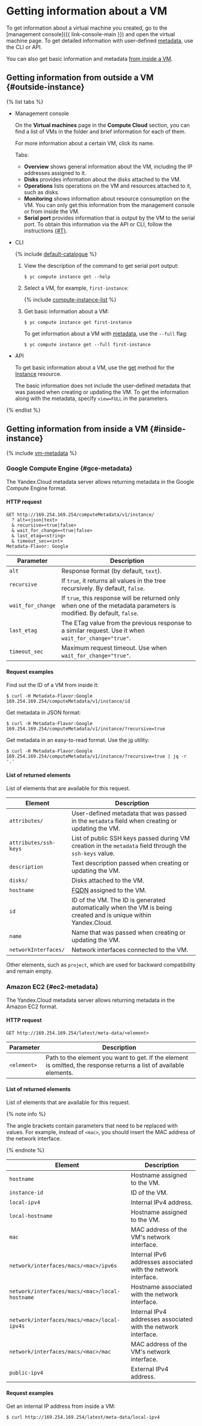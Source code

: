 # Getting information about a VM

To get information about a virtual machine you created, go to the [management console]({{ link-console-main }}) and open the virtual machine page. To get detailed information with user-defined [metadata](../../concepts/vm-metadata.md), use the CLI or API.

You can also get basic information and metadata [from inside a VM](#inside-instance).

## Getting information from outside a VM {#outside-instance}

{% list tabs %}

- Management console

  On the **Virtual machines** page in the **Compute Cloud** section, you can find a list of VMs in the folder and brief information for each of them.

  For more information about a certain VM, click its name.

  Tabs:

  - **Overview** shows general information about the VM, including the IP addresses assigned to it.
  - **Disks** provides information about the disks attached to the VM.
  - **Operations** lists operations on the VM and resources attached to it, such as disks.
  - **Monitoring** shows information about resource consumption on the VM. You can only get this information from the management console or from inside the VM.
  - **Serial port** provides information that is output by the VM to the serial port. To obtain this information via the API or CLI, follow the instructions [{#T}](get-serial-port-output.md).

- CLI

  {% include [default-catalogue](../../../_includes/default-catalogue.md) %}

  1. View the description of the command to get serial port output:

      ```
      $ yc compute instance get --help
      ```

  1. Select a VM, for example, `first-instance`:

      {% include [compute-instance-list](../../_includes_service/compute-instance-list.md) %}

  1. Get basic information about a VM:

      ```
      $ yc compute instance get first-instance
      ```

      To get information about a VM with [metadata](../../concepts/vm-metadata.md), use the `--full` flag:

      ```
      $ yc compute instance get --full first-instance
      ```

- API

  To get basic information about a VM, use the [get](../../../_api-ref/compute/api-ref/Instance/get.md) method for the [Instance](../../../_api-ref/compute/api-ref/Instance/index.md) resource.

  The basic information does not include the user-defined metadata that was passed when creating or updating the VM. To get the information along with the metadata, specify `view=FULL` in the parameters.

{% endlist %}

## Getting information from inside a VM {#inside-instance}

{% include [vm-metadata](../../../_includes/vm-metadata.md) %}

### Google Compute Engine {#gce-metadata}

The Yandex.Cloud metadata server allows returning metadata in the Google Compute Engine format.

#### HTTP request

```
GET http://169.254.169.254/computeMetadata/v1/instance/
  ? alt=<json|text>
  & recursive=<true|false>
  & wait_for_change=<true|false>
  & last_etag=<string>
  & timeout_sec=<int>
Metadata-Flavor: Google
```

| Parameter | Description |
| ----- | ----- |
| `alt` | Response format (by default, `text`). |
| `recursive` | If `true`, it returns all values in the tree recursively. By default, `false`. |
| `wait_for_change` | If `true`, this response will be returned only when one of the metadata parameters is modified. By default, `false`. |
| `last_etag` | The ETag value from the previous response to a similar request. Use it when `wait_for_change="true"`. |
| `timeout_sec` | Maximum request timeout. Use when `wait_for_change="true"`. |

#### Request examples

Find out the ID of a VM from inside it:

```
$ curl -H Metadata-Flavor:Google 169.254.169.254/computeMetadata/v1/instance/id
```

Get metadata in JSON format:

```
$ curl -H Metadata-Flavor:Google 169.254.169.254/computeMetadata/v1/instance/?recursive=true
```

Get metadata in an easy-to-read format. Use the [jq](https://stedolan.github.io/jq/) utility:

```
$ curl -H Metadata-Flavor:Google 169.254.169.254/computeMetadata/v1/instance/?recursive=true | jq -r '.'
```

#### List of returned elements

List of elements that are available for this request.

| Element | Description |
| ----- | ----- |
| `attributes/` | User-defined metadata that was passed in the `metadata` field when creating or updating the VM. |
| `attributes/ssh-keys` | List of public SSH keys passed during VM creation in the `metadata` field through the `ssh-keys` value. |
| `description` | Text description passed when creating or updating the VM. |
| `disks/` | Disks attached to the VM. |
| `hostname` | [FQDN](../../concepts/network.md#hostname) assigned to the VM. |
| `id` | ID of the VM. The ID is generated automatically when the VM is being created and is unique within Yandex.Cloud. |
| `name` | Name that was passed when creating or updating the VM. |
| `networkInterfaces/` | Network interfaces connected to the VM. |

Other elements, such as `project`, which are used for backward compatibility and remain empty.

### Amazon EC2 {#ec2-metadata}

The Yandex.Cloud metadata server allows returning metadata in the Amazon EC2 format.

#### HTTP request

```
GET http://169.254.169.254/latest/meta-data/<element>
```

| Parameter | Description |
| ----- | ----- |
| `<element>` | Path to the element you want to get. If the element is omitted, the response returns a list of available elements. |

#### List of returned elements

List of elements that are available for this request.

{% note info %}

The angle brackets contain parameters that need to be replaced with values. For example, instead of `<mac>`, you should insert the MAC address of the network interface.

{% endnote %}

| Element | Description |
| ----- | ----- |
| `hostname` | Hostname assigned to the VM. |
| `instance-id` | ID of the VM. |
| `local-ipv4` | Internal IPv4 address. |
| `local-hostname` | Hostname assigned to the VM. |
| `mac` | MAC address of the VM's network interface. |
| `network/interfaces/macs/<mac>/ipv6s` | Internal IPv6 addresses associated with the network interface. |
| `network/interfaces/macs/<mac>/local-hostname` | Hostname associated with the network interface. |
| `network/interfaces/macs/<mac>/local-ipv4s` | Internal IPv4 addresses associated with the network interface. |
| `network/interfaces/macs/<mac>/mac` | MAC address of the VM's network interface. |
| `public-ipv4` | External IPv4 address. |

#### Request examples

Get an internal IP address from inside a VM:

```
$ curl http://169.254.169.254/latest/meta-data/local-ipv4
```

